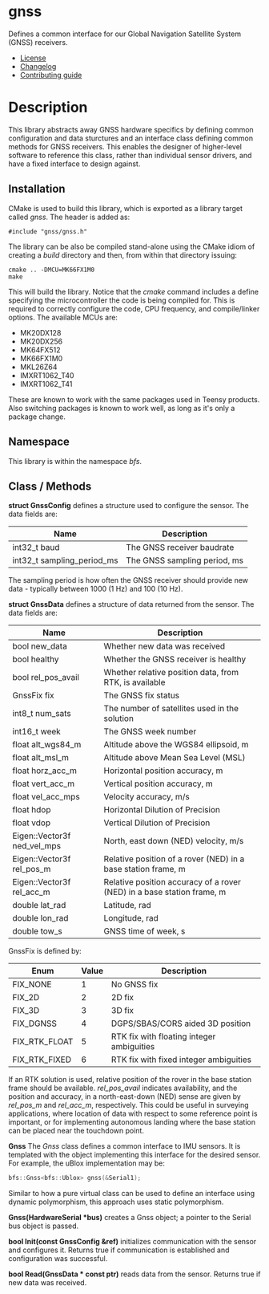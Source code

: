 # gnss
Defines a common interface for our Global Navigation Satellite System (GNSS) receivers.
   * [License](LICENSE.md)
   * [Changelog](CHANGELOG.md)
   * [Contributing guide](CONTRIBUTING.md)

# Description
This library abstracts away GNSS hardware specifics by defining common configuration and data sturctures and an interface class defining common methods for GNSS receivers. This enables the designer of higher-level software to reference this class, rather than individual sensor drivers, and have a fixed interface to design against.

## Installation
CMake is used to build this library, which is exported as a library target called *gnss*. The header is added as:

```
#include "gnss/gnss.h"
```

The library can be also be compiled stand-alone using the CMake idiom of creating a *build* directory and then, from within that directory issuing:

```
cmake .. -DMCU=MK66FX1M0
make
```

This will build the library. Notice that the *cmake* command includes a define specifying the microcontroller the code is being compiled for. This is required to correctly configure the code, CPU frequency, and compile/linker options. The available MCUs are:
   * MK20DX128
   * MK20DX256
   * MK64FX512
   * MK66FX1M0
   * MKL26Z64
   * IMXRT1062_T40
   * IMXRT1062_T41

These are known to work with the same packages used in Teensy products. Also switching packages is known to work well, as long as it's only a package change.

## Namespace
This library is within the namespace *bfs*.

## Class / Methods

**struct GnssConfig** defines a structure used to configure the sensor. The data fields are:

| Name | Description |
| --- | --- |
| int32_t baud | The GNSS receiver baudrate |
| int32_t sampling_period_ms | The GNSS sampling period, ms |

The sampling period is how often the GNSS receiver should provide new data - typically between 1000 (1 Hz) and 100 (10 Hz).

**struct GnssData** defines a structure of data returned from the sensor. The data fields are:

| Name | Description |
| --- | --- |
| bool new_data | Whether new data was received |
| bool healthy | Whether the GNSS receiver is healthy |
| bool rel_pos_avail | Whether relative position data, from RTK, is available |
| GnssFix fix | The GNSS fix status |
| int8_t num_sats | The number of satellites used in the solution |
| int16_t week | The GNSS week number |
| float alt_wgs84_m | Altitude above the WGS84 ellipsoid, m |
| float alt_msl_m | Altitude above Mean Sea Level (MSL) |
| float horz_acc_m | Horizontal position accuracy, m |
| float vert_acc_m | Vertical position accuracy, m |
| float vel_acc_mps | Velocity accuracy, m/s |
| float hdop | Horizontal Dilution of Precision |
| float vdop | Vertical Dilution of Precision |
| Eigen::Vector3f ned_vel_mps | North, east down (NED) velocity, m/s |
| Eigen::Vector3f rel_pos_m | Relative position of a rover (NED) in a base station frame, m |
| Eigen::Vector3f rel_acc_m | Relative position accuracy of a rover (NED) in a base station frame, m |
| double lat_rad | Latitude, rad |
| double lon_rad | Longitude, rad |
| double tow_s | GNSS time of week, s |

GnssFix is defined by:

| Enum | Value | Description |
| --- | --- | --- |
| FIX_NONE | 1 | No GNSS fix |
| FIX_2D | 2 | 2D fix |
| FIX_3D | 3 | 3D fix |
| FIX_DGNSS | 4 | DGPS/SBAS/CORS aided 3D position |
| FIX_RTK_FLOAT | 5 | RTK fix with floating integer ambiguities |
| FIX_RTK_FIXED | 6 | RTK fix with fixed integer ambiguities |

If an RTK solution is used, relative position of the rover in the base station frame should be available. *rel_pos_avail* indicates availability, and the position and accuracy, in a north-east-down (NED) sense are given by *rel_pos_m* and *rel_acc_m*, respectively. This could be useful in surveying applications, where location of data with respect to some reference point is important, or for implementing autonomous landing where the base station can be placed near the touchdown point.

**Gnss** The *Gnss* class defines a common interface to IMU sensors. It is templated with the object implementing this interface for the desired sensor. For example, the uBlox implementation may be:

```C++
bfs::Gnss<bfs::Ublox> gnss(&Serial1);
```

Similar to how a pure virtual class can be used to define an interface using dynamic polymorphism, this approach uses static polymorphism.

**Gnss(HardwareSerial &ast;bus)** creates a Gnss object; a pointer to the Serial bus object is passed.

**bool Init(const GnssConfig &ref)** initializes communication with the sensor and configures it. Returns true if communication is established and configuration was successful.

**bool Read(GnssData &ast; const ptr)** reads data from the sensor. Returns true if new data was received.
